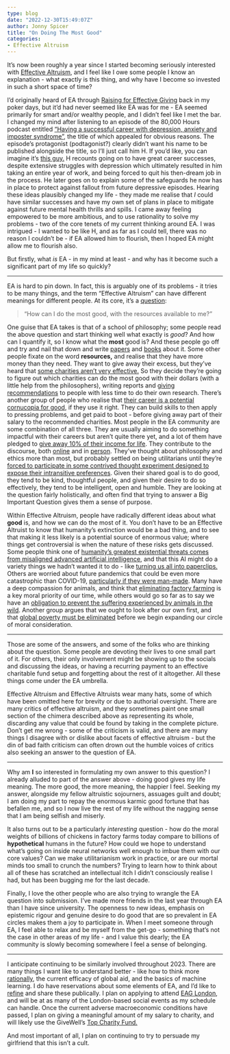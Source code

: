 ```yaml
---
type: blog
date: "2022-12-30T15:49:07Z"
author: Jonny Spicer
title: "On Doing The Most Good"
categories:
- Effective Altruism
---
```

It’s now been roughly a year since I started becoming seriously interested with [Effective Altruism](https://www.effectivealtruism.org/), and I feel like I owe some people I know an explanation - what exactly is this thing, and why have I become so invested in such a short space of time?

I’d originally heard of EA through [Raising for Effective Giving](https://reg-charity.org/) back in my poker days, but it’d had never seemed like EA was for me - EA seemed primarily for smart and/or wealthy people, and I didn’t feel like I met the bar. I changed my mind after listening to an episode of the 80,000 Hours podcast entitled [“Having a successful career with depression, anxiety and imposter syndrome”](https://80000hours.org/podcast/episodes/depression-anxiety-imposter-syndrome/), the title of which appealed for obvious reasons. The episode’s protagonist (podtagonist?) clearly didn’t want his name to be published alongside the title, so I’ll just call him H. If you’d like, you can imagine it’s [this guy.](https://www.youtube.com/watch?v=4NO-h9PFum4) H recounts going on to have great career successes, despite extensive struggles with depression which ultimately resulted in him taking an entire year of work, and being forced to quit his then-dream job in the process. He later goes on to explain some of the safeguards he now has in place to protect against fallout from future depressive episodes. Hearing these ideas plausibly changed my life - they made me realise that *I* could have similar successes and have my own set of plans in place to mitigate against future mental health thrills and spills. I came away feeling empowered to be more ambitious, and to use rationality to solve my problems - two of the core tenets of my current thinking around EA. I was intrigued - I wanted to be like H, and as far as I could tell, there was no reason I couldn’t be - if EA allowed him to flourish, then I hoped EA might allow me to flourish also.

But firstly, what *is* EA - in my mind at least - and why has it become such a significant part of my life so quickly? 

---

EA is hard to pin down. In fact, this is arguably one of its problems - it tries to be many things, and the term “Effective Altruism” can have different meanings for different people. At its core, it’s a [question](https://forum.effectivealtruism.org/posts/FpjQMYQmS3rWewZ83/effective-altruism-is-a-question-not-an-ideology):

> “How can I do the most good, with the resources available to me?”
> 

One guise that EA takes is that of a school of philosophy; some people read the above question and start thinking well what exactly is *good*? And how can I quantify it, so I know what the **most** good is? And these people go off and try and nail that down and write [papers](https://nickbostrom.com/astronomical/waste) and [books](https://whatweowethefuture.com/) about it. Some other people fixate on the word **resources,** and realise that they have more money than they need. They want to give away their excess, but they’ve heard that [some charities aren’t very effective.](https://www.theguardian.com/commentisfree/2009/nov/24/africa-charity-water-pumps-roundabouts) So they decide they’re going to figure out which charities can do the most good with their dollars (with a little help from the philosophers), writing reports and [giving recommendations](https://www.givewell.org/) to people with less time to do their own research. There’s another group of people who realise that [their career is a potential cornucopia for good](https://80000hours.org/), if they use it right. They can build skills to then apply to pressing problems, and get paid to boot - before giving away part of their salary to the recommended charities. Most people in the EA community are some combination of all three. They are usually aiming to do something impactful with their careers but aren’t quite there yet, and a lot of them have pledged to [give away 10% of their income for life](https://www.givingwhatwecan.org/). They contribute to the discourse, both [online](https://forum.effectivealtruism.org/) and in [person](https://www.effectivealtruism.org/ea-global). They’ve thought about philosophy and ethics more than most, but probably settled on being utilitarians until they’re [forced to participate in some contrived thought experiment designed to expose their intransitive preferences](https://astralcodexten.substack.com/p/book-review-what-we-owe-the-future). Given their shared goal is to do good, they tend to be kind, thoughtful people, and given their desire to do so effectively, they tend to be intelligent, open and humble. They are looking at the question fairly holistically, and often find that trying to answer a Big Important Question gives them a sense of purpose.

Within Effective Altruism, people have radically different ideas about what **good** is, and how we can do the most of it. You don’t have to be an Effective Altruist to know that humanity’s extinction would be a bad thing, and to see that making it less likely is a potential source of enormous value; where things get controversial is when the nature of these risks gets discussed. Some people think one of [humanity’s greatest existential threats comes from misaligned advanced artificial intelligence](https://aiimpacts.org/2022-expert-survey-on-progress-in-ai/#Existential_risk), and that this AI might do a variety things we hadn’t wanted it to do - like [turning us all into paperclips.](https://nickbostrom.com/ethics/ai) Others are worried about future pandemics that could be even more catastrophic than COVID-19, [particularly if they were man-made](https://www.cidrap.umn.edu/avian-influenza-bird-flu/experts-call-alternatives-gain-function-flu-studies). Many have a deep compassion for animals, and think that [eliminating factory farming](https://www.theguardian.com/books/2015/sep/25/industrial-farming-one-worst-crimes-history-ethical-question) is a key moral priority of our time, while others would go so far as to say we have an [obligation to prevent the suffering experienced by animals in the wild](https://www.effectivealtruism.org/articles/ea-global-2018-crucial-considerations-was). Another group argues that we ought to look after our own first, and that [global poverty must be eliminated](https://www.openphilanthropy.org/focus/global-health-development/) before we begin expanding our circle of moral consideration.

---

Those are some of the answers, and some of the folks who are thinking about the question. Some people are devoting their lives to one small part of it. For others, their only involvement might be showing up to the socials and discussing the ideas, or having a recurring payment to an effective charitable fund setup and forgetting about the rest of it altogether. All these things come under the EA umbrella. 

Effective Altruism and Effective Altruists wear many hats, some of which have been omitted here for brevity or due to authorial oversight. There are many critics of effective altruism, and they sometimes paint one small section of the chimera described above as representing its whole, discarding any value that could be found by taking in the complete picture. Don’t get me wrong - some of the criticism is valid, and there are many things I disagree with or dislike about facets of effective altruism - but the din of bad faith criticism can often drown out the humble voices of critics also seeking an answer to the question of EA. 

---

Why am **I** so interested in formulating my own answer to this question? I already alluded to part of the answer above - doing good gives my life meaning. The more good, the more meaning, the happier I feel. Seeking my answer, alongside my fellow altruistic sojourners, assuages guilt and doubt; I am doing my part to repay the enormous karmic good fortune that has befallen me, and so I now live the rest of my life without the nagging sense that I am being selfish and miserly. 

It also turns out to be a particularly *interesting* question - how do the moral weights of billions of chickens in factory farms today compare to billions of **hypothetical** humans in the future? How could we hope to understand what’s going on inside neural networks well enough to imbue them with our core values? Can we make utilitarianism work in practice, or are our mortal minds too small to crunch the numbers? Trying to learn how to think about all of these has scratched an intellectual itch I didn’t consciously realise I had, but has been bugging me for the last decade.

Finally, I love the other people who are also trying to wrangle the EA question into submission. I’ve made more friends in the last year through EA than I have since university. The openness to new ideas, emphasis on epistemic rigour and genuine desire to do good that are so prevalent in EA circles makes them a joy to participate in. When I meet someone through EA, I feel able to relax and be myself from the get-go - something that’s not the case in other areas of my life - and I value this dearly; the EA community is slowly becoming somewhere I feel a sense of belonging. 

---

I anticipate continuing to be similarly involved throughout 2023. There are many things I want like to understand better - like how to think more [rationally](https://www.lesswrong.com/), the current efficacy of global aid, and the basics of machine learning. I do have reservations about some elements of EA, and I’d like to [refine](https://forum.effectivealtruism.org/) and share these publically. I plan on applying to attend [EAG London](https://www.effectivealtruism.org/ea-global/events/ea-global-london-2023), and will be at as many of the London-based social events as my schedule can handle. Once the current adverse macroeconomic conditions have passed, I plan on giving a meaningful amount of my salary to charity, and will likely use the GiveWell’s [Top Charity Fund.](https://www.givewell.org/top-charities-fund) 

And most important of all, I plan on continuing to try to persuade my girlfriend that this isn’t a cult.